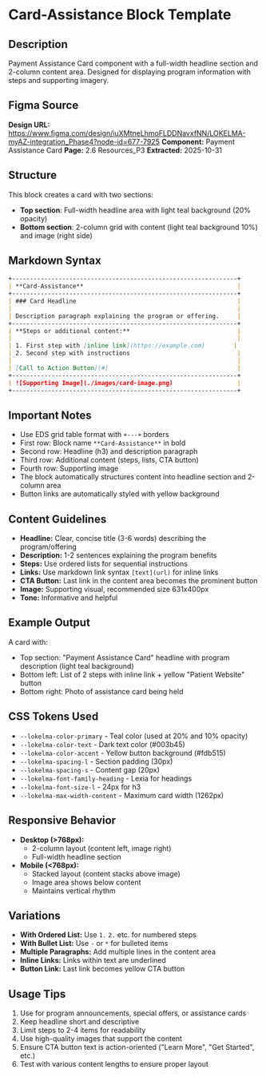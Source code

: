 # Card-Assistance Block Template

## Description

Payment Assistance Card component with a full-width headline section and 2-column content area. Designed for displaying program information with steps and supporting imagery.

## Figma Source

**Design URL:** https://www.figma.com/design/iuXMtneLhmoFLDDNavxfNN/LOKELMA-myAZ-integration_Phase4?node-id=677-7925
**Component:** Payment Assistance Card
**Page:** 2.6 Resources_P3
**Extracted:** 2025-10-31

## Structure

This block creates a card with two sections:
- **Top section**: Full-width headline area with light teal background (20% opacity)
- **Bottom section**: 2-column grid with content (light teal background 10%) and image (right side)

## Markdown Syntax

```markdown
+---------------------------------------------------------------+
| **Card-Assistance**                                           |
+---------------------------------------------------------------+
| ### Card Headline                                             |
|                                                               |
| Description paragraph explaining the program or offering.     |
+---------------------------------------------------------------+
| **Steps or additional content:**                              |
|                                                               |
| 1. First step with [inline link](https://example.com)        |
| 2. Second step with instructions                              |
|                                                               |
| [Call to Action Button](#)                                    |
+---------------------------------------------------------------+
| ![Supporting Image](./images/card-image.png)                  |
+---------------------------------------------------------------+
```

## Important Notes

- Use EDS grid table format with `+---+` borders
- First row: Block name `**Card-Assistance**` in bold
- Second row: Headline (h3) and description paragraph
- Third row: Additional content (steps, lists, CTA button)
- Fourth row: Supporting image
- The block automatically structures content into headline section and 2-column area
- Button links are automatically styled with yellow background

## Content Guidelines

- **Headline:** Clear, concise title (3-6 words) describing the program/offering
- **Description:** 1-2 sentences explaining the program benefits
- **Steps:** Use ordered lists for sequential instructions
- **Links:** Use markdown link syntax `[text](url)` for inline links
- **CTA Button:** Last link in the content area becomes the prominent button
- **Image:** Supporting visual, recommended size 631x400px
- **Tone:** Informative and helpful

## Example Output

A card with:
- Top section: "Payment Assistance Card" headline with program description (light teal background)
- Bottom left: List of 2 steps with inline link + yellow "Patient Website" button
- Bottom right: Photo of assistance card being held

## CSS Tokens Used

- `--lokelma-color-primary` - Teal color (used at 20% and 10% opacity)
- `--lokelma-color-text` - Dark text color (#003b45)
- `--lokelma-color-accent` - Yellow button background (#fdb515)
- `--lokelma-spacing-l` - Section padding (30px)
- `--lokelma-spacing-s` - Content gap (20px)
- `--lokelma-font-family-heading` - Lexia for headings
- `--lokelma-font-size-l` - 24px for h3
- `--lokelma-max-width-content` - Maximum card width (1262px)

## Responsive Behavior

- **Desktop (>768px):**
  - 2-column layout (content left, image right)
  - Full-width headline section
- **Mobile (<768px):**
  - Stacked layout (content stacks above image)
  - Image area shows below content
  - Maintains vertical rhythm

## Variations

- **With Ordered List:** Use `1.` `2.` etc. for numbered steps
- **With Bullet List:** Use `-` or `*` for bulleted items
- **Multiple Paragraphs:** Add multiple lines in the content area
- **Inline Links:** Links within text are underlined
- **Button Link:** Last link becomes yellow CTA button

## Usage Tips

1. Use for program announcements, special offers, or assistance cards
2. Keep headline short and descriptive
3. Limit steps to 2-4 items for readability
4. Use high-quality images that support the content
5. Ensure CTA button text is action-oriented ("Learn More", "Get Started", etc.)
6. Test with various content lengths to ensure proper layout
